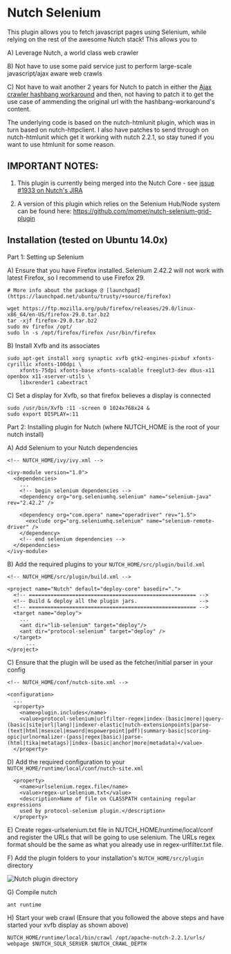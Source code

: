 Nutch Selenium
==============

This plugin allows you to fetch javascript pages using Selenium, while relying on the rest of the awesome Nutch stack! This allows you to

A) Leverage Nutch, a world class web crawler

B) Not have to use some paid service just to perform large-scale javascript/ajax aware web crawls

C) Not have to wait another 2 years for Nutch to patch in either the [Ajax crawler hashbang workaround](https://issues.apache.org/jira/browse/NUTCH-1323) and then, not having to patch it to get the use case of ammending the original url with the hashbang-workaround's content.

The underlying code is based on the nutch-htmlunit plugin, which was in turn based on nutch-httpclient. I also have patches to send through on nutch-htmlunit which get it working with nutch 2.2.1, so stay tuned if you want to use htmlunit for some reason.


## IMPORTANT NOTES:

1. This plugin is currently being merged into the Nutch Core - see [issue #1933 on Nutch's JIRA](https://issues.apache.org/jira/browse/NUTCH-1933)

2. A version of this plugin which relies on the Selenium Hub/Node system can be found here: https://github.com/momer/nutch-selenium-grid-plugin

## Installation (tested on Ubuntu 14.0x)

Part 1: Setting up Selenium

A) Ensure that you have Firefox installed. Selenium 2.42.2 will not work with latest Firefox, so I recommend to use Firefox 29.
```
# More info about the package @ [launchpad](https://launchpad.net/ubuntu/trusty/+source/firefox)

wget https://ftp.mozilla.org/pub/firefox/releases/29.0/linux-x86_64/en-US/firefox-29.0.tar.bz2
tar -xjf firefox-29.0.tar.bz2
sudo mv firefox /opt/
sudo ln -s /opt/firefox/firefox /usr/bin/firefox
```
B) Install Xvfb and its associates
```
sudo apt-get install xorg synaptic xvfb gtk2-engines-pixbuf xfonts-cyrillic xfonts-100dpi \
    xfonts-75dpi xfonts-base xfonts-scalable freeglut3-dev dbus-x11 openbox x11-xserver-utils \
    libxrender1 cabextract
```
C) Set a display for Xvfb, so that firefox believes a display is connected
```
sudo /usr/bin/Xvfb :11 -screen 0 1024x768x24 &
sudo export DISPLAY=:11
```
Part 2: Installing plugin for Nutch (where NUTCH_HOME is the root of your nutch install)

A) Add Selenium to your Nutch dependencies
```
<!-- NUTCH_HOME/ivy/ivy.xml -->

<ivy-module version="1.0">
  <dependencies>
    ...
    <!-- begin selenium dependencies -->
    <dependency org="org.seleniumhq.selenium" name="selenium-java" rev="2.42.2" />

    <dependency org="com.opera" name="operadriver" rev="1.5">
      <exclude org="org.seleniumhq.selenium" name="selenium-remote-driver" />
    </dependency>
    <!-- end selenium dependencies -->
  </dependencies>
</ivy-module>
```
B) Add the required plugins to your `NUTCH_HOME/src/plugin/build.xml`
```
<!-- NUTCH_HOME/src/plugin/build.xml -->

<project name="Nutch" default="deploy-core" basedir=".">
  <!-- ====================================================== -->
  <!-- Build & deploy all the plugin jars.                    -->
  <!-- ====================================================== -->
  <target name="deploy">
    ... 
    <ant dir="lib-selenium" target="deploy"/>
    <ant dir="protocol-selenium" target="deploy" />
  </target>
      ...
</project>
```
C) Ensure that the plugin will be used as the fetcher/initial parser in your config
```
<!-- NUTCH_HOME/conf/nutch-site.xml -->

<configuration>
  ...
  <property>
    <name>plugin.includes</name>
    <value>protocol-selenium|urlfilter-regex|index-(basic|more)|query-(basic|site|url|lang)|indexer-elastic|nutch-extensionpoints|parse-(text|html|msexcel|msword|mspowerpoint|pdf)|summary-basic|scoring-opic|urlnormalizer-(pass|regex|basic)|parse-(html|tika|metatags)|index-(basic|anchor|more|metadata)</value>
  </property>
```
D) Add the required configuration to your `NUTCH_HOME/runtime/local/conf/nutch-site.xml`
```
  <property>
    <name>urlselenium.regex.file</name>
    <value>regex-urlselenium.txt</value>
    <description>Name of file on CLASSPATH containing regular expressions
    used by protocol-selenium plugin.</description>
  </property>
```
E) Create regex-urlselenium.txt file in NUTCH_HOME/runtime/local/conf and register the URLs that will be going to use selenium. The URLs regex format should be the same as what you already use in regex-urlfilter.txt file.

F) Add the plugin folders to your installation's `NUTCH_HOME/src/plugin` directory

![Nutch plugin directory](http://i.imgur.com/CzLqoqO.png)

G) Compile nutch
```
ant runtime
```

H) Start your web crawl (Ensure that you followed the above steps and have started your xvfb display as shown above)
```
NUTCH_HOME/runtime/local/bin/crawl /opt/apache-nutch-2.2.1/urls/ webpage $NUTCH_SOLR_SERVER $NUTCH_CRAWL_DEPTH
```

